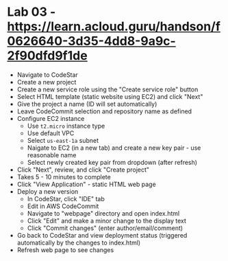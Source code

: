 # Lab 03 - https://learn.acloud.guru/handson/f0626640-3d35-4dd8-9a9c-2f90dfd9f1de

* Navigate to CodeStar
* Create a new project
* Create a new service role using the "Create service role" button
* Select HTML template (static website using EC2) and click "Next"
* Give the project a name (ID will set automatically)
* Leave CodeCommit selection and repository name as defined
* Configure EC2 instance
    * Use `t2.micro` instance type
    * Use default VPC
    * Select `us-east-1a` subnet
    * Naigate to EC2 (in a new tab) and create a new key pair - use reasonable name
    * Select newly created key pair from dropdown (after refresh)
* Click "Next", review, and click "Create project"
* Takes 5 - 10 minutes to complete
* Click "View Application" - static HTML web page
* Deploy a new version
    * In CodeStar, click "IDE" tab
    * Edit in AWS CodeCommit
    * Navigate to "webpage" directory and open index.html
    * Click "Edit" and make a minor change to the display text
    * Click "Commit changes" (enter author/email/comment)
* Go back to CodeStar and view deployment status (triggered automatically by the changes to index.html)
* Refresh web page to see changes
